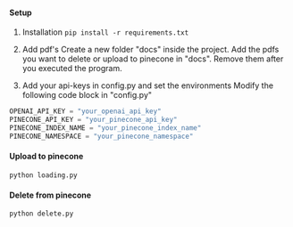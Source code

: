 #### Setup
1. Installation
  `pip install -r requirements.txt`

2. Add pdf's
  Create a new folder "docs" inside the project.
  Add the pdfs you want to delete or upload to pinecone in "docs".
  Remove them after you executed the program.

3. Add your api-keys in config.py and set the environments
  Modify the following code block in "config.py"
  ```python
OPENAI_API_KEY = "your_openai_api_key"
PINECONE_API_KEY = "your_pinecone_api_key"
PINECONE_INDEX_NAME = "your_pinecone_index_name"
PINECONE_NAMESPACE = "your_pinecone_namespace"
  ```

#### Upload to pinecone
`python loading.py`

#### Delete from pinecone
`python delete.py`

